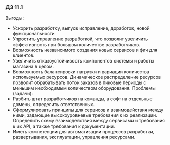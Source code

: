 ### ДЗ 11.1

Выгоды:
- Ускорить разработку, выпуск исправление, доработок, новой функциональности
- Упростить управление разработкой, что позволит увеличить эффективность при большом количестве разработчиков.
- Возможность независимого создания новых сервисов и фич для клиентов.
- Увеличить отказоустойчивость компонентов системы и работы магазина в целом.
- Возможность балансировки нагрузки и вариации количества используемых ресурсов. Динамическое распределение ресурсов позволит обрабатывать поток заказов в пиковые периоды с меньшим необходимым количеством оборудования.
Проблемы (задачи):
- Разбить штат разработчиков на команды, а софт на отдельные домены, определить ответственных.
- Сформулировать принципы для сервисов и взаимодействия между ними, задающие высокоуровневые требования к их реализации. Определить схему взаимодействия между сервисами и требования к их API, а также требования к документации.
- Иметь компетенции для автоматизации процессов разработки, развертывания, эксплуатации, управления ресурсами.

